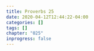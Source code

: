 ```yaml
---
title: Proverbs 25
date: 2020-04-12T12:44:22-04:00
categories: []
tags: []
chapter: "025"
inprogress: false
---
```


